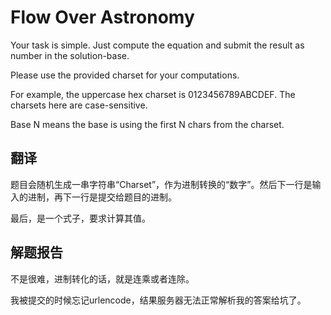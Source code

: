 # Flow Over Astronomy

Your task is simple. Just compute the equation and submit the result as number in the solution-base.

Please use the provided charset for your computations.

For example, the uppercase hex charset is 0123456789ABCDEF. The charsets here are case-sensitive.

Base N means the base is using the first N chars from the charset. 

## 翻译

题目会随机生成一串字符串“Charset”，作为进制转换的“数字”。然后下一行是输入的进制，再下一行是提交给题目的进制。

最后，是一个式子，要求计算其值。

## 解题报告

不是很难，进制转化的话，就是连乘或者连除。

我被提交的时候忘记urlencode，结果服务器无法正常解析我的答案给坑了。

